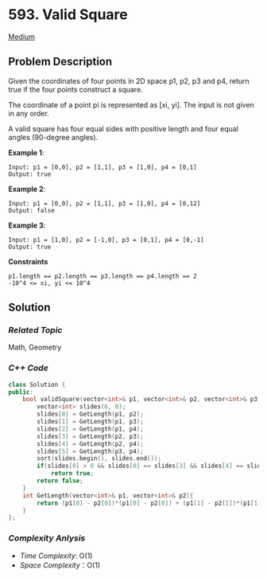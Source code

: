 # 593. Valid Square
[Medium](https://leetcode.com/problems/valid-square/description/)

## Problem Description

Given the coordinates of four points in 2D space p1, p2, p3 and p4, return true if the four points construct a square.

The coordinate of a point pi is represented as [xi, yi]. The input is not given in any order.

A valid square has four equal sides with positive length and four equal angles (90-degree angles).


**Example 1**:
```
Input: p1 = [0,0], p2 = [1,1], p3 = [1,0], p4 = [0,1]
Output: true
```
**Example 2**:
```
Input: p1 = [0,0], p2 = [1,1], p3 = [1,0], p4 = [0,12]
Output: false
```
**Example 3**:
```
Input: p1 = [1,0], p2 = [-1,0], p3 = [0,1], p4 = [0,-1]
Output: true
```

**Constraints**
```
p1.length == p2.length == p3.length == p4.length == 2
-10^4 <= xi, yi <= 10^4
```

## Solution

### _Related Topic_
   Math, Geometry

### _C++ Code_
```cpp
class Solution {
public:
    bool validSquare(vector<int>& p1, vector<int>& p2, vector<int>& p3, vector<int>& p4) {
        vector<int> slides(6, 0);
        slides[0] = GetLength(p1, p2);
        slides[1] = GetLength(p1, p3);
        slides[2] = GetLength(p1, p4);
        slides[3] = GetLength(p2, p3);
        slides[4] = GetLength(p2, p4);
        slides[5] = GetLength(p3, p4);
        sort(slides.begin(), slides.end());
        if(slides[0] > 0 && slides[0] == slides[3] && slides[4] == slides[5])
            return true;
        return false;
    }
    int GetLength(vector<int>& p1, vector<int>& p2){
        return (p1[0] - p2[0])*(p1[0] - p2[0]) + (p1[1] - p2[1])*(p1[1] - p2[1]);
    }
};
```

### _Complexity Anlysis_
- _Time Complexity_: O(1)
- _Space Complexity_：O(1)
